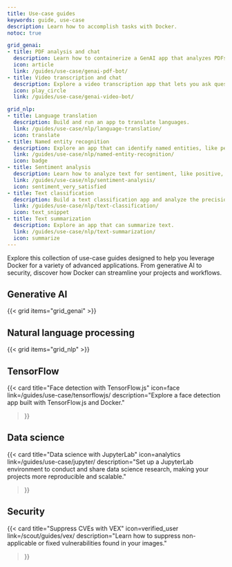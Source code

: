 ```yaml
---
title: Use-case guides
keywords: guide, use-case
description: Learn how to accomplish tasks with Docker.
notoc: true

grid_genai:
- title: PDF analysis and chat
  description: Learn how to containerize a GenAI app that analyzes PDFs.
  icon: article
  link: /guides/use-case/genai-pdf-bot/
- title: Video transcription and chat
  description: Explore a video transcription app that lets you ask questions about videos.
  icon: play_circle
  link: /guides/use-case/genai-video-bot/

grid_nlp:
- title: Language translation
  description: Build and run an app to translate languages.
  link: /guides/use-case/nlp/language-translation/
  icon: translate
- title: Named entity recognition
  description: Explore an app that can identify named entities, like people, organizations, or locations.
  link: /guides/use-case/nlp/named-entity-recognition/
  icon: badge
- title: Sentiment analysis
  description: Learn how to analyze text for sentiment, like positive, negative, or neutral.
  link: /guides/use-case/nlp/sentiment-analysis/
  icon: sentiment_very_satisfied
- title: Text classification
  description: Build a text classification app and analyze the precision of your model.
  link: /guides/use-case/nlp/text-classification/
  icon: text_snippet
- title: Text summarization
  description: Explore an app that can summarize text.
  link: /guides/use-case/nlp/text-summarization/
  icon: summarize
---
```


Explore this collection of use-case guides designed to help you leverage Docker
for a variety of advanced applications. From generative AI to security, discover
how Docker can streamline your projects and workflows.

## Generative AI

{{< grid items="grid_genai" >}}

## Natural language processing

{{< grid items="grid_nlp" >}}

## TensorFlow

{{< card
  title="Face detection with TensorFlow.js"
  icon=face
  link=/guides/use-case/tensorflowjs/
  description="Explore a face detection app built with TensorFlow.js and Docker."
>}}

## Data science

{{< card
  title="Data science with JupyterLab"
  icon=analytics
  link=/guides/use-case/jupyter/
  description="Set up a JupyterLab environment to conduct and share data science research, making your projects more reproducible and scalable."
>}}

## Security

{{< card
  title="Suppress CVEs with VEX"
  icon=verified_user
  link=/scout/guides/vex/
  description="Learn how to suppress non-applicable or fixed vulnerabilities found in your images."
>}}